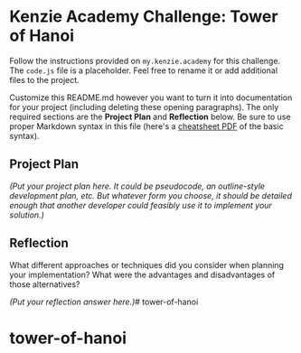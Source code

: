 # Kenzie Academy Challenge: Tower of Hanoi

Follow the instructions provided on `my.kenzie.academy` for this challenge. The `code.js` file is a placeholder. Feel free to rename it or add additional files to the project.

Customize this README.md however you want to turn it into documentation for your project (including deleting these opening paragraphs). The only required sections are the **Project Plan** and **Reflection** below. Be sure to use proper Markdown syntax in this file (here's a [cheatsheet PDF](https://guides.github.com/pdfs/markdown-cheatsheet-online.pdf) of the basic syntax).

## Project Plan

_(Put your project plan here. It could be pseudocode, an outline-style development plan, etc. But whatever form you choose, it should be detailed enough that another developer could feasibly use it to implement your solution.)_

## Reflection

What different approaches or techniques did you consider when planning your implementation? What were the advantages and disadvantages of those alternatives?

_(Put your reflection answer here.)_# tower-of-hanoi
# tower-of-hanoi

